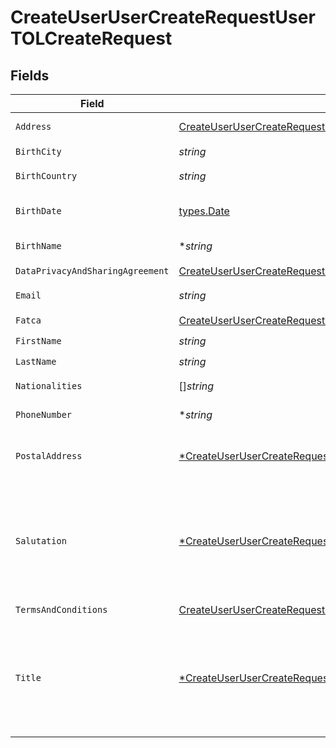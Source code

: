 # CreateUserUserCreateRequestUserTOLCreateRequest


## Fields

| Field                                                                                                                                                                                     | Type                                                                                                                                                                                      | Required                                                                                                                                                                                  | Description                                                                                                                                                                               |
| ----------------------------------------------------------------------------------------------------------------------------------------------------------------------------------------- | ----------------------------------------------------------------------------------------------------------------------------------------------------------------------------------------- | ----------------------------------------------------------------------------------------------------------------------------------------------------------------------------------------- | ----------------------------------------------------------------------------------------------------------------------------------------------------------------------------------------- |
| `Address`                                                                                                                                                                                 | [CreateUserUserCreateRequestUserTOLCreateRequestAddress](../../models/operations/createuserusercreaterequestusertolcreaterequestaddress.md)                                               | :heavy_check_mark:                                                                                                                                                                        | Address. Must not be a P.O. box or c/o address.                                                                                                                                           |
| `BirthCity`                                                                                                                                                                               | *string*                                                                                                                                                                                  | :heavy_check_mark:                                                                                                                                                                        | N/A                                                                                                                                                                                       |
| `BirthCountry`                                                                                                                                                                            | *string*                                                                                                                                                                                  | :heavy_check_mark:                                                                                                                                                                        | Country code. [ISO 3166 alpha-2 Codes](https://en.wikipedia.org/wiki/ISO_3166-1_alpha-2).                                                                                                 |
| `BirthDate`                                                                                                                                                                               | [types.Date](../../types/date.md)                                                                                                                                                         | :heavy_check_mark:                                                                                                                                                                        | Birth date of the user in YYYY-MM-DD format. [RFC 3339, section 5.6](https://json-schema.org/draft/2020-12/json-schema-validation.html#RFC3339)                                           |
| `BirthName`                                                                                                                                                                               | **string*                                                                                                                                                                                 | :heavy_minus_sign:                                                                                                                                                                        | If applicable, birth name of the user.                                                                                                                                                    |
| `DataPrivacyAndSharingAgreement`                                                                                                                                                          | [CreateUserUserCreateRequestUserTOLCreateRequestDataPrivacyAndSharingAgreement](../../models/operations/createuserusercreaterequestusertolcreaterequestdataprivacyandsharingagreement.md) | :heavy_check_mark:                                                                                                                                                                        | N/A                                                                                                                                                                                       |
| `Email`                                                                                                                                                                                   | *string*                                                                                                                                                                                  | :heavy_check_mark:                                                                                                                                                                        | Email of the user. Must be a valid email address.                                                                                                                                         |
| `Fatca`                                                                                                                                                                                   | [CreateUserUserCreateRequestUserTOLCreateRequestFatca](../../models/operations/createuserusercreaterequestusertolcreaterequestfatca.md)                                                   | :heavy_check_mark:                                                                                                                                                                        | N/A                                                                                                                                                                                       |
| `FirstName`                                                                                                                                                                               | *string*                                                                                                                                                                                  | :heavy_check_mark:                                                                                                                                                                        | First name of the user.                                                                                                                                                                   |
| `LastName`                                                                                                                                                                                | *string*                                                                                                                                                                                  | :heavy_check_mark:                                                                                                                                                                        | Last name of the user.                                                                                                                                                                    |
| `Nationalities`                                                                                                                                                                           | []*string*                                                                                                                                                                                | :heavy_check_mark:                                                                                                                                                                        | Nationalities of the user. [ISO 3166 alpha-2 Codes](https://en.wikipedia.org/wiki/ISO_3166-1_alpha-2).                                                                                    |
| `PhoneNumber`                                                                                                                                                                             | **string*                                                                                                                                                                                 | :heavy_minus_sign:                                                                                                                                                                        | Phone number of the user. [Phone number E.164 format](https://en.wikipedia.org/wiki/E.164).                                                                                               |
| `PostalAddress`                                                                                                                                                                           | [*CreateUserUserCreateRequestUserTOLCreateRequestAddress](../../models/operations/createuserusercreaterequestusertolcreaterequestaddress.md)                                              | :heavy_minus_sign:                                                                                                                                                                        | User postal address. Needs to be specified if different to the residential address, otherwise it is automatically populated.                                                              |
| `Salutation`                                                                                                                                                                              | [*CreateUserUserCreateRequestUserTOLCreateRequestSalutation](../../models/operations/createuserusercreaterequestusertolcreaterequestsalutation.md)                                        | :heavy_minus_sign:                                                                                                                                                                        | Salutation of the user used in reports and statements.<br/>* (empty string) - <br/>* SALUTATION_MALE - <br/>* SALUTATION_FEMALE - <br/>* SALUTATION_FEMALE_MARRIED - <br/>* SALUTATION_DIVERSE -  |
| `TermsAndConditions`                                                                                                                                                                      | [CreateUserUserCreateRequestUserTOLCreateRequestTermsAndConditions](../../models/operations/createuserusercreaterequestusertolcreaterequesttermsandconditions.md)                         | :heavy_check_mark:                                                                                                                                                                        | N/A                                                                                                                                                                                       |
| `Title`                                                                                                                                                                                   | [*CreateUserUserCreateRequestUserTOLCreateRequestTitle](../../models/operations/createuserusercreaterequestusertolcreaterequesttitle.md)                                                  | :heavy_minus_sign:                                                                                                                                                                        | Title of the user used in reports and statements.<br/>* (empty string) - <br/>* DR - Doctor<br/>* PROF - Professor<br/>* PROF_DR - <br/>* DIPL_ING - Graduate engineer (Diplom-Ingenieur)<br/>* MAGISTER -  |